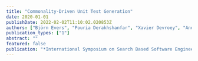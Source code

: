 ```yaml
---
title: "Commonality-Driven Unit Test Generation"
date: 2020-01-01
publishDate: 2022-02-02T11:10:02.020853Z
authors: ["Björn Evers", "Pouria Derakhshanfar", "Xavier Devroey", "Andy Zaidman"]
publication_types: ["1"]
abstract: ""
featured: false
publication: "*International Symposium on Search Based Software Engineering*"
---
```


